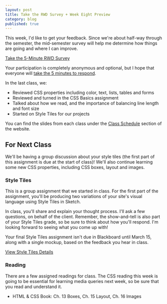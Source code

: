 ```yaml
---
layout: post
title: Take the RWD Survey + Week Eight Preview
category: blog
published: true
---
```


This week, I'd like to get your feedback.  Since we're about half-way through the semester, the mid-semester survey will help me determine how things are going and where I can improve.  

<a class="button" href="http://rwdkent.com/class/survey/">Take the 5-Minute RWD Survey</a>

Your participation is completely anonymous and optional, but I hope that everyone will <a href="http://rwdkent.com/class/survey/">take the 5 minutes to respond</a>.  

In the last class, we:

* Reviewed CSS properties including color, text, lists, tables and forms
* Reviewed and turned in the CSS Basics assignment
* Talked about how we read, and the importance of balancing line length and font size
* Started on Style Tiles for our projects

You can find the slides from each class under the [Class Schedule](http://rwdkent.com/class/schedule/) section of the website.

## For Next Class

We'll be having a group discussion about your style tiles (the first part of this assignment is due at the start of class)!  We'll also continue learning some new CSS properties, including CSS boxes, layout and images.

### Style Tiles

This is a group assignment that we started in class.  For the first part of the assignment, you'll be producing two variations of your site's visual language using Style Tiles in Sketch.  

In class, you'll share and explain your thought process.  I'll ask a few questions, on behalf of the client.  Remember, the show-and-tell is also part of your Style Tiles grade, so be sure to think about how you'll respond.  I'm looking forward to seeing what you come up with!

Your final Style Tiles assignment isn't due in Blackboard until March 15, along with a single mockup, based on the feedback you hear in class. 

<a href="http://rwdkent.com/class/assignments/style/" class="button small">View Style Tiles Details</a>

### Reading

There are a few assigned readings for class.  The CSS reading this week is going to be essential for learning media queries next week, so be sure that you read and understand it.  

* HTML & CSS Book:  Ch. 13 Boxes, Ch. 15 Layout, Ch. 16 Images
